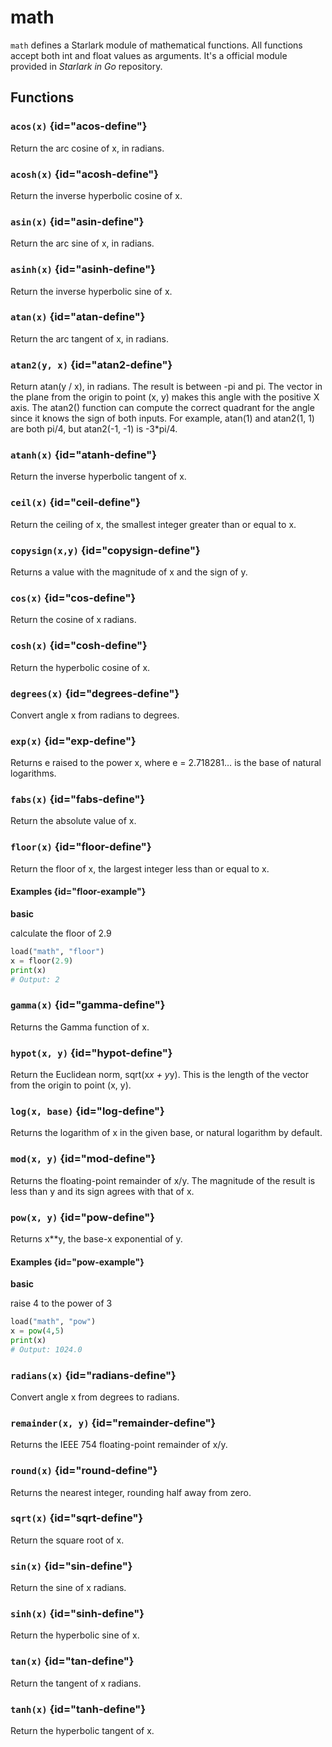 # math

`math` defines a Starlark module of mathematical functions. All functions accept both int and float values as arguments. It's a official module provided in *Starlark in Go* repository.

## Functions

### `acos(x)` {id="acos-define"}

Return the arc cosine of x, in radians.

### `acosh(x)` {id="acosh-define"}

Return the inverse hyperbolic cosine of x.

### `asin(x)` {id="asin-define"}

Return the arc sine of x, in radians.

### `asinh(x)` {id="asinh-define"}

Return the inverse hyperbolic sine of x.

### `atan(x)` {id="atan-define"}

Return the arc tangent of x, in radians.

### `atan2(y, x)` {id="atan2-define"}

Return atan(y / x), in radians. The result is between -pi and pi. The vector in the plane from the origin to point (x, y) makes this angle with the positive X axis. The atan2() function can compute the correct quadrant for the angle since it knows the sign of both inputs. For example, atan(1) and atan2(1, 1) are both pi/4, but atan2(-1, -1) is -3*pi/4.

### `atanh(x)` {id="atanh-define"}

Return the inverse hyperbolic tangent of x.

### `ceil(x)` {id="ceil-define"}

Return the ceiling of x, the smallest integer greater than or equal to x.

### `copysign(x,y)` {id="copysign-define"}

Returns a value with the magnitude of x and the sign of y.

### `cos(x)` {id="cos-define"}

Return the cosine of x radians.

### `cosh(x)` {id="cosh-define"}

Return the hyperbolic cosine of x.

### `degrees(x)` {id="degrees-define"}

Convert angle x from radians to degrees.

### `exp(x)` {id="exp-define"}

Returns e raised to the power x, where e = 2.718281… is the base of natural logarithms.

### `fabs(x)` {id="fabs-define"}

Return the absolute value of x.

### `floor(x)` {id="floor-define"}

Return the floor of x, the largest integer less than or equal to x.

#### Examples {id="floor-example"}

**basic**

calculate the floor of 2.9

```python
load("math", "floor")
x = floor(2.9)
print(x)
# Output: 2
```

### `gamma(x)` {id="gamma-define"}

Returns the Gamma function of x.

### `hypot(x, y)` {id="hypot-define"}

Return the Euclidean norm, sqrt(x*x + y*y). This is the length of the
vector from the origin to point (x, y).

### `log(x, base)` {id="log-define"}

Returns the logarithm of x in the given base, or natural logarithm by
default.

### `mod(x, y)` {id="mod-define"}

Returns the floating-point remainder of x/y. The magnitude of the result is less than y and its sign agrees with that of x.

### `pow(x, y)` {id="pow-define"}

Returns x**y, the base-x exponential of y.

#### Examples {id="pow-example"}

**basic**

raise 4 to the power of 3

```python
load("math", "pow")
x = pow(4,5)
print(x)
# Output: 1024.0
```

### `radians(x)` {id="radians-define"}

Convert angle x from degrees to radians.

### `remainder(x, y)` {id="remainder-define"}

Returns the IEEE 754 floating-point remainder of x/y.

### `round(x)` {id="round-define"}

Returns the nearest integer, rounding half away from zero.

### `sqrt(x)` {id="sqrt-define"}

Return the square root of x.

### `sin(x)` {id="sin-define"}

Return the sine of x radians.

### `sinh(x)` {id="sinh-define"}

Return the hyperbolic sine of x.

### `tan(x)` {id="tan-define"}

Return the tangent of x radians.

### `tanh(x)` {id="tanh-define"}

Return the hyperbolic tangent of x.
